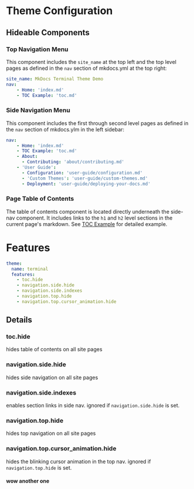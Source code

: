 # Theme Configuration

## Hideable Components

### Top Navigation Menu

This component includes the `site_name` at the top left and the top level pages as defined in the `nav` section of mkdocs.yml at the top right:

```yaml
site_name: MkDocs Terminal Theme Demo
nav:
    - Home: 'index.md'
    - TOC Example: 'toc.md'
```

### Side Navigation Menu

This component includes the first through second level pages as defined in the `nav` section of mkdocs.ylm in the left sidebar:

```yaml
nav:
    - Home: 'index.md'
    - TOC Example: 'toc.md'
    - About: 
      - Contributing: 'about/contributing.md'
    - 'User Guide':
      - Configuration: 'user-guide/configuration.md'
      - 'Custom Themes': 'user-guide/custom-themes.md'
      - Deployment: 'user-guide/deploying-your-docs.md'
```

### Page Table of Contents

The table of contents component is located directly underneath the side-nav component.  It includes links to the `h1` and `h2` level sections in the current page's markdown.  See [TOC Example](./navigation/toc.md) for detailed example.



# Features

```yaml
theme:
  name: terminal
  features:
    - toc.hide
    - navigation.side.hide
    - navigation.side.indexes
    - navigation.top.hide
    - navigation.top.cursor_animation.hide
```
## Details

### toc.hide  
hides table of contents on all site pages

### navigation.side.hide  
hides side navigation on all site pages

### navigation.side.indexes  
enables section links in side nav.  ignored if `navigation.side.hide` is set.

### navigation.top.hide  
hides top navigation on all site pages

### navigation.top.cursor_animation.hide  
hides the blinking cursor animation in the top nav.  ignored if `navigation.top.hide` is set.

#### wow another one